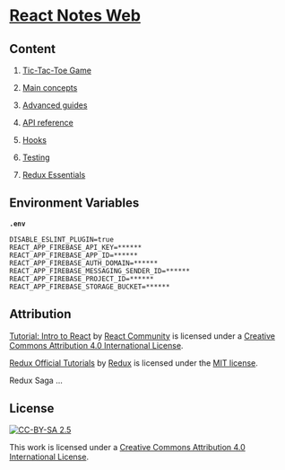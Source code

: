# [React Notes Web](https://react-notes.jatwing.com/)

## Content

1. [Tic-Tac-Toe Game](https://reactjs.org/tutorial/tutorial.html)

2. [Main concepts](https://reactjs.org/docs/hello-world.html)

3. [Advanced guides](https://reactjs.org/docs/accessibility.html)

4. [API reference](https://reactjs.org/docs/react-api.html)

5. [Hooks](https://reactjs.org/docs/react-api.html)

6. [Testing](https://reactjs.org/docs/testing.html)

7. [Redux Essentials](https://redux.js.org/tutorials/essentials/part-1-overview-concepts)

## Environment Variables

**`.env`**

```
DISABLE_ESLINT_PLUGIN=true
REACT_APP_FIREBASE_API_KEY=******
REACT_APP_FIREBASE_APP_ID=******
REACT_APP_FIREBASE_AUTH_DOMAIN=******
REACT_APP_FIREBASE_MESSAGING_SENDER_ID=******
REACT_APP_FIREBASE_PROJECT_ID=******
REACT_APP_FIREBASE_STORAGE_BUCKET=******
```

## Attribution

[Tutorial: Intro to React](https://reactjs.org/tutorial/tutorial.html) by [React Community](https://github.com/reactjs) is licensed under a [Creative Commons Attribution 4.0 International License](https://creativecommons.org/licenses/by/4.0/).

[Redux Official Tutorials](https://redux.js.org/tutorials/index) by [Redux](https://github.com/reduxjs) is licensed under the [MIT license](https://github.com/reduxjs/redux/blob/master/LICENSE.md).

Redux Saga ...

## License

[![CC-BY-SA 2.5](https://mirrors.creativecommons.org/presskit/buttons/88x31/svg/by.svg)](https://creativecommons.org/licenses/by/4.0/)

This work is licensed under a [Creative Commons Attribution 4.0 International License](https://creativecommons.org/licenses/by/4.0/).
